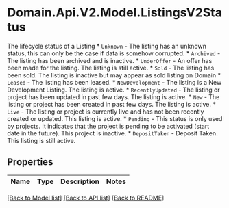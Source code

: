 # Domain.Api.V2.Model.ListingsV2Status
The lifecycle status of a Listing  * `Unknown` - The listing has an unknown status, this can only be the case if data is somehow corrupted. * `Archived` - The listing has been archived and is inactive. * `UnderOffer` - An offer has been made for the listing. The listing is still active. * `Sold` - The listing has been sold.             The listing is inactive but may appear as sold listing on Domain * `Leased` - The listing has been leased. * `NewDevelopment` - The listing is a New Development Listing.             The listing is active. * `RecentlyUpdated` - The listing or project has been updated in past few days.             The listing is active. * `New` - The listing or project has been created in past few days.             The listing is active. * `Live` - The listing or project is currently live and has not been recently created or updated.             This listing is active. * `Pending` - This status is only used by projects.             It indicates that the project is pending to be activated (start date in the future).             This project is inactive. * `DepositTaken` - Deposit Taken. This listing is still active.
## Properties

Name | Type | Description | Notes
------------ | ------------- | ------------- | -------------

[[Back to Model list]](../README.md#documentation-for-models) [[Back to API list]](../README.md#documentation-for-api-endpoints) [[Back to README]](../README.md)

